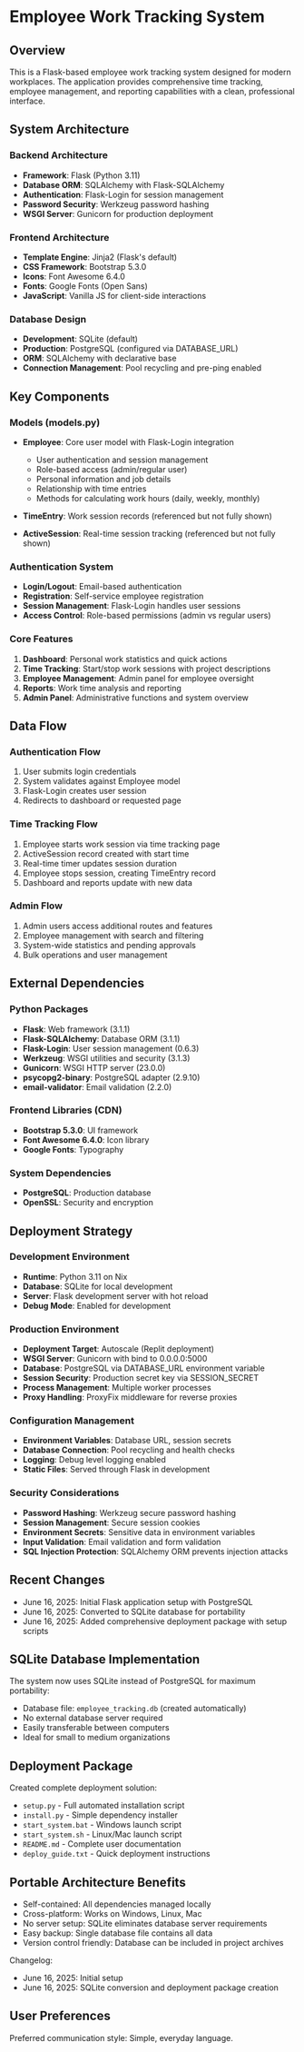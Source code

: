 # Employee Work Tracking System

## Overview

This is a Flask-based employee work tracking system designed for modern workplaces. The application provides comprehensive time tracking, employee management, and reporting capabilities with a clean, professional interface.

## System Architecture

### Backend Architecture
- **Framework**: Flask (Python 3.11)
- **Database ORM**: SQLAlchemy with Flask-SQLAlchemy
- **Authentication**: Flask-Login for session management
- **Password Security**: Werkzeug password hashing
- **WSGI Server**: Gunicorn for production deployment

### Frontend Architecture
- **Template Engine**: Jinja2 (Flask's default)
- **CSS Framework**: Bootstrap 5.3.0
- **Icons**: Font Awesome 6.4.0
- **Fonts**: Google Fonts (Open Sans)
- **JavaScript**: Vanilla JS for client-side interactions

### Database Design
- **Development**: SQLite (default)
- **Production**: PostgreSQL (configured via DATABASE_URL)
- **ORM**: SQLAlchemy with declarative base
- **Connection Management**: Pool recycling and pre-ping enabled

## Key Components

### Models (models.py)
- **Employee**: Core user model with Flask-Login integration
  - User authentication and session management
  - Role-based access (admin/regular user)
  - Personal information and job details
  - Relationship with time entries
  - Methods for calculating work hours (daily, weekly, monthly)

- **TimeEntry**: Work session records (referenced but not fully shown)
- **ActiveSession**: Real-time session tracking (referenced but not fully shown)

### Authentication System
- **Login/Logout**: Email-based authentication
- **Registration**: Self-service employee registration
- **Session Management**: Flask-Login handles user sessions
- **Access Control**: Role-based permissions (admin vs regular users)

### Core Features
1. **Dashboard**: Personal work statistics and quick actions
2. **Time Tracking**: Start/stop work sessions with project descriptions
3. **Employee Management**: Admin panel for employee oversight
4. **Reports**: Work time analysis and reporting
5. **Admin Panel**: Administrative functions and system overview

## Data Flow

### Authentication Flow
1. User submits login credentials
2. System validates against Employee model
3. Flask-Login creates user session
4. Redirects to dashboard or requested page

### Time Tracking Flow
1. Employee starts work session via time tracking page
2. ActiveSession record created with start time
3. Real-time timer updates session duration
4. Employee stops session, creating TimeEntry record
5. Dashboard and reports update with new data

### Admin Flow
1. Admin users access additional routes and features
2. Employee management with search and filtering
3. System-wide statistics and pending approvals
4. Bulk operations and user management

## External Dependencies

### Python Packages
- **Flask**: Web framework (3.1.1)
- **Flask-SQLAlchemy**: Database ORM (3.1.1)
- **Flask-Login**: User session management (0.6.3)
- **Werkzeug**: WSGI utilities and security (3.1.3)
- **Gunicorn**: WSGI HTTP server (23.0.0)
- **psycopg2-binary**: PostgreSQL adapter (2.9.10)
- **email-validator**: Email validation (2.2.0)

### Frontend Libraries (CDN)
- **Bootstrap 5.3.0**: UI framework
- **Font Awesome 6.4.0**: Icon library
- **Google Fonts**: Typography

### System Dependencies
- **PostgreSQL**: Production database
- **OpenSSL**: Security and encryption

## Deployment Strategy

### Development Environment
- **Runtime**: Python 3.11 on Nix
- **Database**: SQLite for local development
- **Server**: Flask development server with hot reload
- **Debug Mode**: Enabled for development

### Production Environment
- **Deployment Target**: Autoscale (Replit deployment)
- **WSGI Server**: Gunicorn with bind to 0.0.0.0:5000
- **Database**: PostgreSQL via DATABASE_URL environment variable
- **Session Security**: Production secret key via SESSION_SECRET
- **Process Management**: Multiple worker processes
- **Proxy Handling**: ProxyFix middleware for reverse proxies

### Configuration Management
- **Environment Variables**: Database URL, session secrets
- **Database Connection**: Pool recycling and health checks
- **Logging**: Debug level logging enabled
- **Static Files**: Served through Flask in development

### Security Considerations
- **Password Hashing**: Werkzeug secure password hashing
- **Session Management**: Secure session cookies
- **Environment Secrets**: Sensitive data in environment variables
- **Input Validation**: Email validation and form validation
- **SQL Injection Protection**: SQLAlchemy ORM prevents injection attacks

## Recent Changes

- June 16, 2025: Initial Flask application setup with PostgreSQL
- June 16, 2025: Converted to SQLite database for portability
- June 16, 2025: Added comprehensive deployment package with setup scripts

## SQLite Database Implementation

The system now uses SQLite instead of PostgreSQL for maximum portability:
- Database file: `employee_tracking.db` (created automatically)
- No external database server required
- Easily transferable between computers
- Ideal for small to medium organizations

## Deployment Package

Created complete deployment solution:
- `setup.py` - Full automated installation script
- `install.py` - Simple dependency installer
- `start_system.bat` - Windows launch script
- `start_system.sh` - Linux/Mac launch script  
- `README.md` - Complete user documentation
- `deploy_guide.txt` - Quick deployment instructions

## Portable Architecture Benefits

- Self-contained: All dependencies managed locally
- Cross-platform: Works on Windows, Linux, Mac
- No server setup: SQLite eliminates database server requirements
- Easy backup: Single database file contains all data
- Version control friendly: Database can be included in project archives

Changelog:
- June 16, 2025: Initial setup
- June 16, 2025: SQLite conversion and deployment package creation

## User Preferences

Preferred communication style: Simple, everyday language.